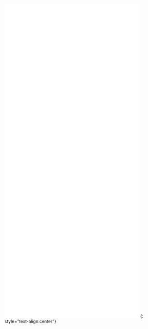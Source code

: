 
![Metrics](https://raw.githubusercontent.com/algers/algers/main/github-metrics.svg)
{: style="text-align:center"}
